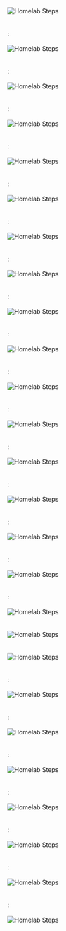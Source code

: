 <img src="https://i.imgur.com/58rEzxr.png" alt="Homelab Steps">
<br />
<br />
<br />
: <br/><br />
<img src="https://i.imgur.com/VGNRKLW.png" alt="Homelab Steps">
<br />
<br />
<br />
: <br/><br />
<img src="https://i.imgur.com/ixR6S7W.png" alt="Homelab Steps">
<br />
<br />
<br />
: <br/><br />
<img src="https://i.imgur.com/WzmNrB5.png" alt="Homelab Steps">
<br />
<br />
<br />
: <br/><br />
<img src="https://i.imgur.com/QvX6HXJ.png" alt="Homelab Steps">
<br />
<br />
<br />
: <br/><br />
<img src="https://i.imgur.com/XgjxMSi.png" alt="Homelab Steps">
<br />
<br />
<br />
: <br/><br />
<img src="https://i.imgur.com/xaXG76S.png" alt="Homelab Steps">
<br />
<br />
<br />
: <br/><br />
<img src="https://i.imgur.com/7a1zrnC.png" alt="Homelab Steps">
<br />
<br />
<br />
: <br/><br />
<img src="https://i.imgur.com/HkfOR0d.png" alt="Homelab Steps">
<br />
<br />
<br />
: <br/><br />
<img src="https://i.imgur.com/LCyWlNc.png" alt="Homelab Steps">
<br />
<br />
<br />
: <br/><br />
<img src="https://i.imgur.com/RGAG43f.png" alt="Homelab Steps">
<br />
<br />
<br />
: <br/><br />
<img src="https://i.imgur.com/b0FiPkY.png" alt="Homelab Steps">
<br />
<br />
<br />
: <br/><br />
<img src="https://i.imgur.com/ZW0OBqa.png" alt="Homelab Steps">
<br />
<br />
<br />
: <br/><br />
<img src="https://i.imgur.com/ch2oRA7.png" alt="Homelab Steps">
<br />
<br />
<br />
: <br/><br />
<img src="https://i.imgur.com/zZ4itN4.png" alt="Homelab Steps">
<br />
<br />
<br />
: <br/><br />
<img src="https://i.imgur.com/nFhHkxf.png" alt="Homelab Steps">
<br />
<br />
<br />
: <br/><br />
<img src="https://i.imgur.com/IgJQaO5.png" alt="Homelab Steps">
<br />
<br />
<br />
<img src="https://i.imgur.com/KSudUPy.png" alt="Homelab Steps">
<br />
<br />
<br />
<img src="https://i.imgur.com/jTDvnvH.png" alt="Homelab Steps">
<br />
<br />
<br />
: <br/><br />
<img src="https://i.imgur.com/s37qx1g.png" alt="Homelab Steps">
<br />
<br />
<br />
: <br/><br />
<img src="https://i.imgur.com/jMvT0nj.png" alt="Homelab Steps">
<br />
<br />
<br />
: <br/><br />
<img src="https://i.imgur.com/GSp5ZC0.png" alt="Homelab Steps">
<br />
<br />
<br />
: <br/><br />
<img src="https://i.imgur.com/MWKfXZQ.png" alt="Homelab Steps">
<br />
<br />
<br />
: <br/><br />
<img src="https://i.imgur.com/eSxhYxa.png" alt="Homelab Steps">
<br />
<br />
<br />
: <br/><br />
<img src="https://i.imgur.com/coSpXxv.png" alt="Homelab Steps">
<br />
<br />
<br />
: <br/><br />
<img src="https://i.imgur.com/7xdEgnh.png" alt="Homelab Steps">
<br />
<br />
<br />
